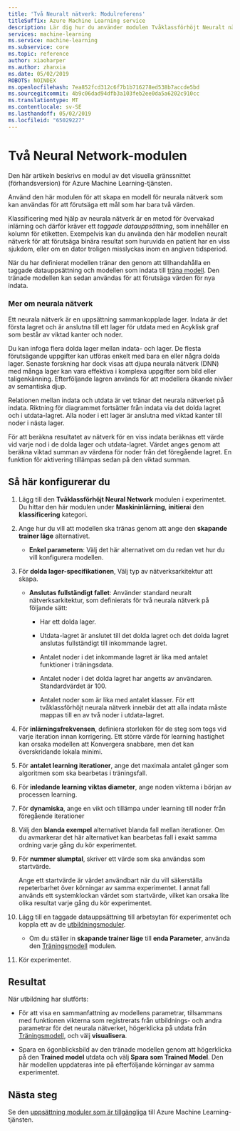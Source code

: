 ```yaml
---
title: 'Två Neuralt nätverk: Modulreferens'
titleSuffix: Azure Machine Learning service
description: Lär dig hur du använder modulen Tvåklassförhöjt Neuralt nätverk i Azure Machine Learning-tjänsten för att skapa en modell för neurala nätverk som kan användas för att förutsäga ett mål som har bara två värden.
services: machine-learning
ms.service: machine-learning
ms.subservice: core
ms.topic: reference
author: xiaoharper
ms.author: zhanxia
ms.date: 05/02/2019
ROBOTS: NOINDEX
ms.openlocfilehash: 7ea852fcd312c6f7b1b716278ed538b7accde5bd
ms.sourcegitcommit: 4b9c06dad94dfb3a103feb2ee0da5a6202c910cc
ms.translationtype: MT
ms.contentlocale: sv-SE
ms.lasthandoff: 05/02/2019
ms.locfileid: "65029227"
---
```

# <a name="two-class-neural-network-module"></a>Två Neural Network-modulen

Den här artikeln beskrivs en modul av det visuella gränssnittet (förhandsversion) för Azure Machine Learning-tjänsten.

Använd den här modulen för att skapa en modell för neurala nätverk som kan användas för att förutsäga ett mål som har bara två värden.

Klassificering med hjälp av neurala nätverk är en metod för övervakad inlärning och därför kräver ett *taggade datauppsättning*, som innehåller en kolumn för etiketten. Exempelvis kan du använda den här modellen neuralt nätverk för att förutsäga binära resultat som huruvida en patient har en viss sjukdom, eller om en dator troligen misslyckas inom en angiven tidsperiod.  

När du har definierat modellen tränar den genom att tillhandahålla en taggade datauppsättning och modellen som indata till [träna modell](./train-model.md). Den tränade modellen kan sedan användas för att förutsäga värden för nya indata.

### <a name="more-about-neural-networks"></a>Mer om neurala nätverk

Ett neurala nätverk är en uppsättning sammankopplade lager. Indata är det första lagret och är anslutna till ett lager för utdata med en Acyklisk graf som består av viktad kanter och noder.

Du kan infoga flera dolda lager mellan indata- och lager. De flesta förutsägande uppgifter kan utföras enkelt med bara en eller några dolda lager. Senaste forskning har dock visas att djupa neurala nätverk (DNN) med många lager kan vara effektiva i komplexa uppgifter som bild eller taligenkänning. Efterföljande lagren används för att modellera ökande nivåer av semantiska djup.

Relationen mellan indata och utdata är vet tränar det neurala nätverket på indata. Riktning för diagrammet fortsätter från indata via det dolda lagret och i utdata-lagret. Alla noder i ett lager är anslutna med viktad kanter till noder i nästa lager.

För att beräkna resultatet av nätverk för en viss indata beräknas ett värde vid varje nod i de dolda lager och utdata-lagret. Värdet anges genom att beräkna viktad summan av värdena för noder från det föregående lagret. En funktion för aktivering tillämpas sedan på den viktad summan.
  
## <a name="how-to-configure"></a>Så här konfigurerar du

1.  Lägg till den **Tvåklassförhöjt Neural Network** modulen i experimentet. Du hittar den här modulen under **Maskininlärning**, **initiera**i den **klassificering** kategori.  
  
2.  Ange hur du vill att modellen ska tränas genom att ange den **skapande trainer läge** alternativet.  
  
    -   **Enkel parametern**: Välj det här alternativet om du redan vet hur du vill konfigurera modellen.  

3.  För **dolda lager-specifikationen**, Välj typ av nätverksarkitektur att skapa.  
  
    -   **Anslutas fullständigt fallet**: Använder standard neuralt nätverksarkitektur, som definierats för två neurala nätverk på följande sätt:
  
        -   Har ett dolda lager.
  
        -   Utdata-lagret är anslutet till det dolda lagret och det dolda lagret anslutas fullständigt till inkommande lagret.
  
        -   Antalet noder i det inkommande lagret är lika med antalet funktioner i träningsdata.
  
        -   Antalet noder i det dolda lagret har angetts av användaren. Standardvärdet är 100.
  
        -   Antalet noder som är lika med antalet klasser. För ett tvåklassförhöjt neurala nätverk innebär det att alla indata måste mappas till en av två noder i utdata-lagret.

5.  För **inlärningsfrekvensen**, definiera storleken för de steg som togs vid varje iteration innan korrigering. Ett större värde för learning hastighet kan orsaka modellen att Konvergera snabbare, men det kan överskridande lokala minimi.

6.  För **antalet learning iterationer**, ange det maximala antalet gånger som algoritmen som ska bearbetas i träningsfall.

7.  För **inledande learning viktas diameter**, ange noden vikterna i början av processen learning.

8.  För **dynamiska**, ange en vikt och tillämpa under learning till noder från föregående iterationer  

10. Välj den **blanda exempel** alternativet blanda fall mellan iterationer. Om du avmarkerar det här alternativet kan bearbetas fall i exakt samma ordning varje gång du kör experimentet.
  
11. För **nummer slumptal**, skriver ett värde som ska användas som startvärde.
  
     Ange ett startvärde är värdet användbart när du vill säkerställa repeterbarhet över körningar av samma experimentet.  I annat fall används ett systemklockan värdet som startvärde, vilket kan orsaka lite olika resultat varje gång du kör experimentet.
  
13. Lägg till en taggade datauppsättning till arbetsytan för experimentet och koppla ett av de [utbildningsmoduler](module-reference.md).  
  
    -   Om du ställer in **skapande trainer läge** till **enda Parameter**, använda den [Träningsmodell](train-model.md) modulen.  
  
14. Kör experimentet.

## <a name="results"></a>Resultat

När utbildning har slutförts:

+ För att visa en sammanfattning av modellens parametrar, tillsammans med funktionen vikterna som registrerats från utbildnings- och andra parametrar för det neurala nätverket, högerklicka på utdata från [Träningsmodell](./train-model.md), och välj **visualisera**.  

+ Spara en ögonblicksbild av den tränade modellen genom att högerklicka på den **Trained model** utdata och välj **Spara som Trained Model**. Den här modellen uppdateras inte på efterföljande körningar av samma experimentet.


## <a name="next-steps"></a>Nästa steg

Se den [uppsättning moduler som är tillgängliga](module-reference.md) till Azure Machine Learning-tjänsten. 
